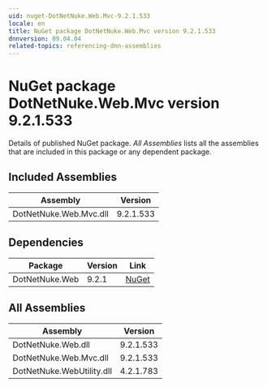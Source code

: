 ```yaml
---
uid: nuget-DotNetNuke.Web.Mvc-9.2.1.533
locale: en
title: NuGet package DotNetNuke.Web.Mvc version 9.2.1.533
dnnversion: 09.04.04
related-topics: referencing-dnn-assemblies
---
```


# NuGet package DotNetNuke.Web.Mvc version 9.2.1.533
Details of published NuGet package.
*All Assemblies* lists all the assemblies that are included in this package or any dependent package.

## Included Assemblies

|Assembly|Version|
|---|---|
|DotNetNuke.Web.Mvc.dll|9.2.1.533|

## Dependencies

|Package|Version|Link|
|---|---|---|
|DotNetNuke.Web|9.2.1|[NuGet](https://www.nuget.org/packages/DotNetNuke.Web/9.2.1)|

## All Assemblies

|Assembly|Version|
|---|---|
|DotNetNuke.Web.dll|9.2.1.533|
|DotNetNuke.Web.Mvc.dll|9.2.1.533|
|DotNetNuke.WebUtility.dll|4.2.1.783|

